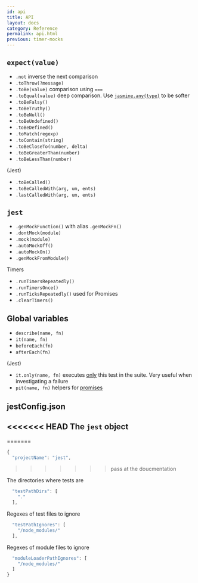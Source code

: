 ```yaml
---
id: api
title: API
layout: docs
category: Reference
permalink: api.html
previous: timer-mocks
---
```


`expect(value)`
------------

  - `.not` inverse the next comparison
  - `.toThrow(?message)`
  - `.toBe(value)` comparison using `===`
  - `.toEqual(value)` deep comparison. Use [`jasmine.any(type)`](http://jasmine.github.io/1.3/introduction.html#section-Matching_Anything_with_<code>jasmine.any</code>) to be softer
  - `.toBeFalsy()`
  - `.toBeTruthy()`
  - `.toBeNull()`
  - `.toBeUndefined()`
  - `.toBeDefined()`
  - `.toMatch(regexp)`
  - `.toContain(string)`
  - `.toBeCloseTo(number, delta)`
  - `.toBeGreaterThan(number)`
  - `.toBeLessThan(number)`

(Jest)

  - `.toBeCalled()`
  - `.toBeCalledWith(arg, um, ents)`
  - `.lastCalledWith(arg, um, ents)`


`jest`
----

  - `.genMockFunction()` with alias `.genMockFn()`
  - `.dontMock(module)`
  - `.mock(module)`
  - `.autoMockOff()`
  - `.autoMockOn()`
  - `.genMockFromModule()`

Timers

  - `.runTimersRepeatedly()`
  - `.runTimersOnce()`
  - `.runTicksRepeatedly()` used for Promises
  - `.clearTimers()`

Global variables
----------------

  - `describe(name, fn)`
  - `it(name, fn)`
  - `beforeEach(fn)`
  - `afterEach(fn)`

(Jest)

  - `it.only(name, fn)` executes [only](https://github.com/davemo/jasmine-only) this test in the suite. Very useful when investigating a failure
  - `pit(name, fn)` helpers for [promises](https://www.npmjs.org/package/jasmine-pit)

jestConfig.json
---------------

<<<<<<< HEAD
The `jest` object
-----------------------
=======
```javascript
{
  "projectName": "jest",
```
>>>>>>> pass at the doucmentation

The directories where tests are
```javascript
  "testPathDirs": [
    "."
  ],
```

Regexes of test files to ignore
```javascript
  "testPathIgnores": [
    "/node_modules/"
  ],
```

Regexes of module files to ignore
```javascript
  "moduleLoaderPathIgnores": [
    "/node_modules/"
  ]
}
```
